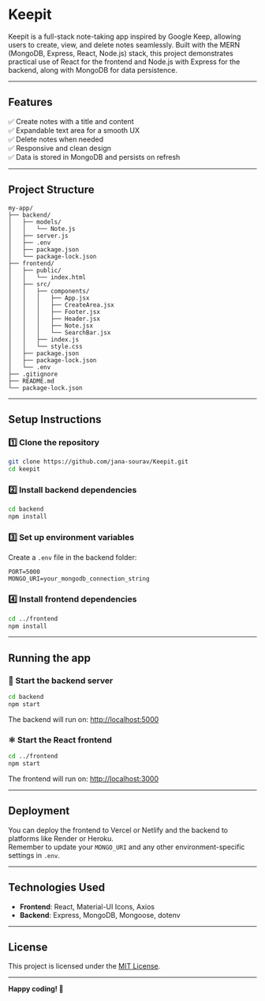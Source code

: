 # Keepit

Keepit is a full-stack note-taking app inspired by Google Keep, allowing users to create, view, and delete notes seamlessly. Built with the MERN (MongoDB, Express, React, Node.js) stack, this project demonstrates practical use of React for the frontend and Node.js with Express for the backend, along with MongoDB for data persistence.

---

## Features

✅ Create notes with a title and content  
✅ Expandable text area for a smooth UX  
✅ Delete notes when needed  
✅ Responsive and clean design   
✅ Data is stored in MongoDB and persists on refresh  

---

## Project Structure

```
my-app/
├── backend/
│   ├── models/
│   │   └── Note.js
│   ├── server.js
│   ├── .env
│   ├── package.json
│   └── package-lock.json
├── frontend/
│   ├── public/
│   │   └── index.html
│   ├── src/
│   │   ├── components/
│   │   │   ├── App.jsx
│   │   │   ├── CreateArea.jsx
│   │   │   ├── Footer.jsx
│   │   │   ├── Header.jsx
│   │   │   ├── Note.jsx
│   │   │   └── SearchBar.jsx
│   │   ├── index.js
│   │   └── style.css
│   ├── package.json
│   ├── package-lock.json
│   └── .env
├── .gitignore
├── README.md
└── package-lock.json
```

---

## Setup Instructions

### 1️⃣ Clone the repository

```bash
git clone https://github.com/jana-sourav/Keepit.git
cd keepit
```

### 2️⃣ Install backend dependencies

```bash
cd backend
npm install
```

### 3️⃣ Set up environment variables

Create a `.env` file in the backend folder:

```env
PORT=5000
MONGO_URI=your_mongodb_connection_string
```

### 4️⃣ Install frontend dependencies

```bash
cd ../frontend
npm install
```

---

## Running the app

### 🚀 Start the backend server

```bash
cd backend
npm start
```

The backend will run on: [http://localhost:5000](http://localhost:5000)

### ⚛️ Start the React frontend

```bash
cd ../frontend
npm start
```

The frontend will run on: [http://localhost:3000](http://localhost:3000)

---

## Deployment

You can deploy the frontend to Vercel or Netlify and the backend to platforms like Render or Heroku.  
Remember to update your `MONGO_URI` and any other environment-specific settings in `.env`.

---

## Technologies Used

- **Frontend**: React, Material-UI Icons, Axios  
- **Backend**: Express, MongoDB, Mongoose, dotenv  

---

## License

This project is licensed under the [MIT License](LICENSE).

---

**Happy coding! 🚀**
